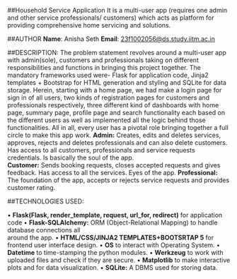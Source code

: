 ##Household Service Application
It is a multi-user app (requires one admin and other service professionals/ customers) which acts as platform for providing comprehensive home servicing and solutions.


##AUTHOR
**Name**: Anisha Seth
**Email**: 23f1002056@ds.study.iitm.ac.in 

##DESCRIPTION:
The problem statement revolves around a multi-user app with admin(sole), customers and professionals taking on different responsibilities and functions in bringing this project together. The mandatory frameworks used were- Flask for application code, Jinja2 templates + Bootstrap for HTML generation and styling and SQLite for data storage. Herein, starting with a home page, we had make a login page for sign in of all users, two kinds of registration pages for customers and professionals respectively, three different kind of dashboards with home page, summary page, profile page and search functionality each based on the different users as well as implemented all the logic behind those functionalities. All in all, every user has a pivotal role bringing together a full circle to make this app work.
**Admin:** Creates, edits and deletes services, approves, rejects and deletes professionals and can also delete customers. Has access to all customers, professionals and service requests credentials. Is basically the soul of the app.      
**Customer:** Sends booking requests, closes accepted requests and gives feedback. Has access to all the services. Eyes of the app.
**Professional:** The foundation of the app, accepts or rejects service requests and provides customer rating.

##TECHNOLOGIES USED:

•	**Flask(Flask, render_template, request, url_for, redirect)** for application code
•	**Flask-SQLAlchemy:** ORM (Object-Relational Mapping) to handle database connections all  
                      around the app.
•	**HTML/CSS/JINJA2 TEMPLATES+BOOTSRTAP 5** for frontend user interface design. 
•	**OS** to interact with Operating System.
•	**Datetime** to time-stamping the python modules.
•	**Werkzeug** to work with uploaded files and check if they are secure.
•	**Matplotlib** to make interactive plots and for data visualization.
•	**SQLite:** A DBMS used for storing data.
